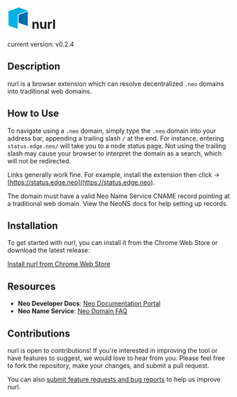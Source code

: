 # ![nurl Icon](https://github.com/EdgeDLT/nurl/blob/main/icons/icon48.png) nurl

current version: v0.2.4

## Description

nurl is a browser extension which can resolve decentralized `.neo` domains into traditional web domains.

## How to Use

To navigate using a `.neo` domain, simply type the `.neo` domain into your address bar, appending a trailing slash `/` at the end. For instance, entering `status.edge.neo/` will take you to a node status page. Not using the trailing slash may cause your browser to interpret the domain as a search, which will not be redirected. 

Links generally work fine. For example, install the extension then click -> [https://status.edge.neo](https://status.edge.neo).

The domain must have a valid Neo Name Service CNAME record pointing at a traditional web domain. View the NeoNS docs for help setting up records.

## Installation

To get started with nurl, you can install it from the Chrome Web Store or download the latest release:

[Install nurl from Chrome Web Store](https://chrome.google.com/webstore/detail/nurl/eganmcnjhaccfjgcanblacklelhpggno)

## Resources

- **Neo Developer Docs**: [Neo Documentation Portal](https://developers.neo.org/)
- **Neo Name Service**: [Neo Domain FAQ](https://neo.link/faq)

## Contributions

nurl is open to contributions! If you're interested in improving the tool or have features to suggest, we would love to hear from you. Please feel free to fork the repository, make your changes, and submit a pull request.

You can also [submit feature requests and bug reports](https://github.com/EdgeDLT/nurl/issues) to help us improve nurl.

